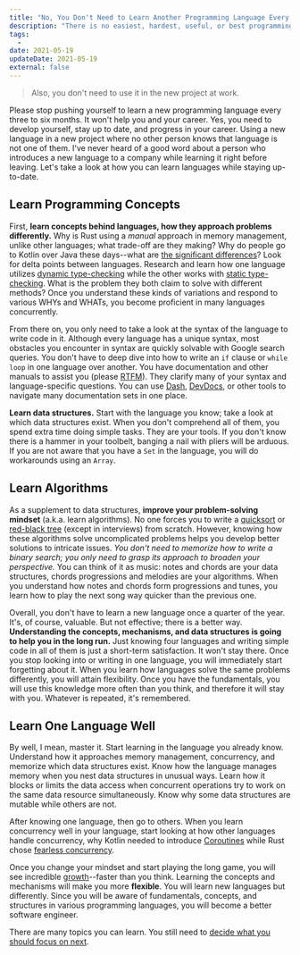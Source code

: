 ```yaml
---
title: "No, You Don't Need to Learn Another Programming Language Every Three Months."
description: "There is no easiest, hardest, useful, or best programming language; they are all similar. Learn data structures and algorithms to master in all languages."
tags:
  -
date: 2021-05-19
updateDate: 2021-05-19
external: false
---
```


> Also, you don't need to use it in the new project at work.

Please stop pushing yourself to learn a new programming language every three to six months. It won't help you and your career. Yes, you need to develop yourself, stay up to date, and progress in your career. Using a new language in a new project where no other person knows that language is not one of them. I've never heard of a good word about a person who introduces a new language to a company while learning it right before leaving. Let's take a look at how you can learn languages while staying up-to-date.

## Learn Programming Concepts

First, **learn concepts behind languages, how they approach problems differently.** Why is Rust using a *manual* approach in memory management, unlike other languages; what trade-off are they making? Why do people go to Kotlin over Java these days--what are [the significant differences](https://kotlinlang.org/docs/comparison-to-java.html#what-java-has-that-kotlin-does-not)? Look for delta points between languages. Research and learn how one language utilizes [dynamic type-checking](https://en.wikipedia.org/wiki/Type_system#Dynamic_type_checking_and_runtime_type_information) while the other works with [static type-checking](https://en.wikipedia.org/wiki/Type_system#Static_type_checking). What is the problem they both claim to solve with different methods? Once you understand these kinds of variations and respond to various WHYs and WHATs, you become proficient in many languages concurrently.

From there on, you only need to take a look at the syntax of the language to write code in it. Although every language has a unique syntax, most obstacles you encounter in syntax are quickly solvable with Google search queries. You don't have to deep dive into how to write an `if` clause or `while loop` in one language over another. You have documentation and other manuals to assist you (please [RTFM](https://en.wikipedia.org/wiki/RTFM)). They clarify many of your syntax and language-specific questions. You can use [Dash](https://kapeli.com/dash), [DevDocs](https://devdocs.io/), or other tools to navigate many documentation sets in one place.

**Learn data structures.** Start with the language you know; take a look at which data structures exist. When you don't comprehend all of them, you spend extra time doing simple tasks. They are your tools. If you don't know there is a hammer in your toolbelt, banging a nail with pliers will be arduous. If you are not aware that you have a `Set` in the language, you will do workarounds using an `Array`.

## Learn Algorithms

As a supplement to data structures, **improve your problem-solving mindset** (a.k.a. learn algorithms). No one forces you to write a [quicksort](https://en.wikipedia.org/wiki/Quicksort) or [red-black tree](https://en.wikipedia.org/wiki/Red%E2%80%93black_tree) (except in interviews) from scratch. However, knowing how these algorithms solve uncomplicated problems helps you develop better solutions to intricate issues. *You don't need to memorize how to write a binary search; you only need to grasp its approach to broaden your perspective.* You can think of it as music: notes and chords are your data structures, chords progressions and melodies are your algorithms. When you understand how notes and chords form progressions and tunes, you learn how to play the next song way quicker than the previous one.

Overall, you don't have to learn a new language once a quarter of the year. It's, of course, valuable. But not effective; there is a better way. **Understanding the concepts, mechanisms, and data structures is going to help you in the long run.** Just knowing four languages and writing simple code in all of them is just a short-term satisfaction. It won't stay there. Once you stop looking into or writing in one language, you will immediately start forgetting about it. When you learn how languages solve the same problems differently, you will attain flexibility. Once you have the fundamentals, you will use this knowledge more often than you think, and therefore it will stay with you. Whatever is repeated, it's remembered.

## Learn One Language Well

By well, I mean, master it. Start learning in the language you already know. Understand how it approaches memory management, concurrency, and memorize which data structures exist. Know how the language manages memory when you nest data structures in unusual ways. Learn how it blocks or limits the data access when concurrent operations try to work on the same data resource simultaneously. Know why some data structures are mutable while others are not.

After knowing one language, then go to others. When you learn concurrency well in your language, start looking at how other languages handle concurrency, why Kotlin needed to introduce [Coroutines](https://kotlinlang.org/docs/coroutines-overview.html) while Rust chose [fearless concurrency](https://doc.rust-lang.org/book/ch16-00-concurrency.html).

Once you change your mindset and start playing the long game, you will see incredible [growth](/growth-with-systematic-bliss/)--faster than you think. Learning the concepts and mechanisms will make you more **flexible**. You will learn new languages but differently. Since you will be aware of fundamentals, concepts, and structures in various programming languages, you will become a better software engineer.

There are many topics you can learn. You still need to [decide what you should focus on next](/deciding-on-what-you-should-focus-on-next/).
